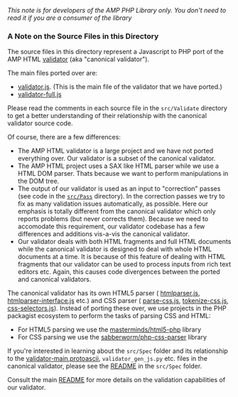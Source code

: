 _This note is for developers of the AMP PHP Library only. You don't need to read it if you are a consumer of the library_

### A Note on the Source Files in this Directory

The source files in this directory represent a Javascript to PHP port of the AMP HTML [validator](https://github.com/ampproject/amphtml/tree/master/validator) (aka "canonical validator").

The main files ported over are:
- [validator.js](https://github.com/ampproject/amphtml/blob/master/validator/validator.js). (This is the main file of the validator that we have ported.)
- [validator-full.js](https://github.com/ampproject/amphtml/blob/master/validator/validator-full.js)


Please read the comments in each source file in the `src/Validate` directory to get a better understanding of their relationship with the canonical validator source code.

Of course, there are a few differences:
- The AMP HTML validator is a large project and we have not ported everything over. Our validator is a subset of the canonical validator.
- The AMP HTML project uses a SAX like HTML parser while we use a HTML DOM parser. Thats because we want to perform manipulations in the DOM tree.
- The output of our validator is used as an input to "correction" passes (see code in the [`src/Pass`](https://github.com/Lullabot/amp-library/tree/main/src/Pass) directory). In the correction passes we try to fix as many validation issues automatically, as possible. Here our emphasis is totally different from the canonical validator which only reports problems (but never corrects them). Because we need to accomodate this requirement, our validator codebase has a few differences and additions vis-a-vis the canonical validator.
- Our validator deals with both HTML fragments and full HTML documents while the canonical validator is designed to deal with whole HTML documents at a time. It is because of this feature of dealing with HTML fragments that our validator can be used to process inputs from rich text editors etc. Again, this causes code divergences between the ported and canonical validators.

The canonical validator has its own HTML5 parser ( [htmlparser.js](https://github.com/ampproject/amphtml/blob/master/validator/htmlparser.js), [htmlparser-interface.js](https://github.com/ampproject/amphtml/blob/master/validator/htmlparser-interface.js) etc.) and CSS parser ( [parse-css.js](https://github.com/ampproject/amphtml/blob/master/validator/parse-css.js), [tokenize-css.js](https://github.com/ampproject/amphtml/blob/master/validator/tokenize-css.js), [css-selectors.js](https://github.com/ampproject/amphtml/blob/master/validator/css-selectors.js)). Instead of porting these over, we use projects in the PHP packagist ecosystem to perform the tasks of parsing CSS and HTML:
- For HTML5 parsing we use the [masterminds/html5-php](https://github.com/Masterminds/html5-php) library
- For CSS parsing we use the [sabberworm/php-css-parser](https://github.com/sabberworm/PHP-CSS-Parser) library

If you're interested in learning about the `src/Spec` folder and its relationship to the [validator-main.protoascii](https://github.com/ampproject/amphtml/blob/master/validator/validator-main.protoascii), `validator_gen_js.py` etc. files in the canonical validator, please see the [README](https://github.com/Lullabot/amp-library/blob/main/src/Spec/README.md) in the `src/Spec` folder.

Consult the main [README](https://github.com/Lullabot/amp-library/blob/main/README.md) for more details on the validation capabilities of our validator.
